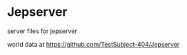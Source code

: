 # Jepserver

server files for jepserver

world data at https://github.com/TestSubject-404/Jepserver
